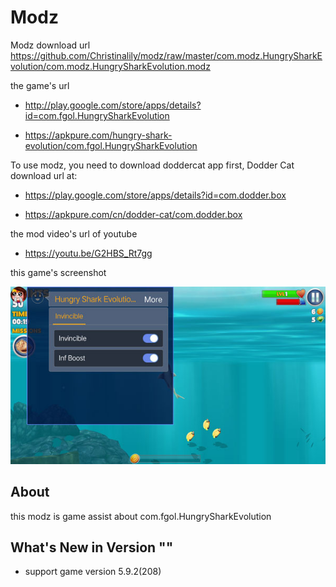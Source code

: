 # Modz

Modz download url https://github.com/Christinalily/modz/raw/master/com.modz.HungrySharkEvolution/com.modz.HungrySharkEvolution.modz

the game's url

* http://play.google.com/store/apps/details?id=com.fgol.HungrySharkEvolution

* https://apkpure.com/hungry-shark-evolution/com.fgol.HungrySharkEvolution

To use modz, you need to download doddercat app first, Dodder Cat download url at:

* https://play.google.com/store/apps/details?id=com.dodder.box

* https://apkpure.com/cn/dodder-cat/com.dodder.box
            		  
the mod video's url of youtube

* https://youtu.be/G2HBS_Rt7gg

this game's screenshot

![](https://github.com/Christinalily/modz/blob/master/com.modz.HungrySharkEvolution/screenshot/modz1.jpg)

## About

this modz is game assist about com.fgol.HungrySharkEvolution

## What's New in Version ""

* support game version 5.9.2(208) 

